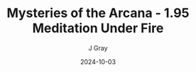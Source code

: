 ---
title: 'Mysteries of the Arcana - 1.95 Meditation Under Fire'
alt: 'Mysteries of the Arcana'
date: '2024-10-03'
author: 'J Gray'
artist: 'Keira'
---